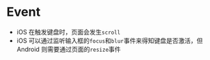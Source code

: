 # Event

* iOS 在触发键盘时，页面会发生`scroll`
* iOS 可以通过监听输入框的`focus`和`blur`事件来得知键盘是否激活，但 Android 则需要通过页面的`resize`事件
